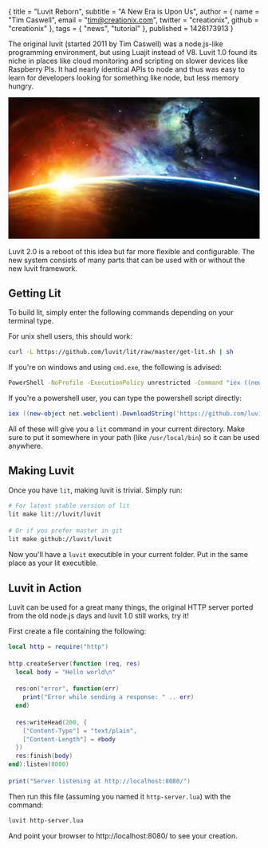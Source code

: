 { title = "Luvit Reborn",
  subtitle = "A New Era is Upon Us",
  author = {
    name = "Tim Caswell",
    email = "tim@creationix.com",
    twitter = "creationix",
    github = "creationix"
  },
  tags = { "news", "tutorial" },
  published = 1426173913
}

The original luvit (started 2011 by Tim Caswell) was a node.js-like programming
environment, but using Luajit instead of V8. Luvit 1.0 found its niche in
places like cloud monitoring and scripting on slower devices like Raspberry PIs.
It had nearly identical APIs to node and thus was easy to learn for developers
looking for something like node, but less memory hungry.

![](luvit-reborn/a-new-era.jpg)

Luvit 2.0 is a reboot of this idea but far more flexible and configurable. The
new system consists of many parts that can be used with or without the new luvit
framework.

## Getting Lit

To build lit, simply enter the following commands depending on your terminal type.

For unix shell users, this should work:

```sh
curl -L https://github.com/luvit/lit/raw/master/get-lit.sh | sh
```

If you're on windows and using `cmd.exe`, the following is advised:

```bat
PowerShell -NoProfile -ExecutionPolicy unrestricted -Command "iex ((new-object net.webclient).DownloadString('https://github.com/luvit/lit/raw/master/get-lit.ps1'))"
```

If you're a powershell user, you can type the powershell script directly:

```powershell
iex ((new-object net.webclient).DownloadString('https://github.com/luvit/lit/raw/master/get-lit.ps1'))
```

All of these will give you a `lit` command in your current directory.  Make sure to put it somewhere in your path (like `/usr/local/bin`) so it can be used anywhere.

## Making Luvit

Once you have `lit`, making luvit is trivial.  Simply run:

```sh
# For latest stable version of lit
lit make lit://luvit/luvit

# Or if you prefer master in git
lit make github://luvit/luvit
```

Now you'll have a `luvit` executible in your current folder.  Put in the same place as your lit executible.

## Luvit in Action

Luvit can be used for a great many things, the original HTTP server ported from the old node.js days and luvit 1.0 still works, try it!

First create a file containing the following:

```lua
local http = require("http")

http.createServer(function (req, res)
  local body = "Hello world\n"

  res:on("error", function(err)
    print("Error while sending a response: " .. err)
  end)

  res:writeHead(200, {
    ["Content-Type"] = "text/plain",
    ["Content-Length"] = #body
  })
  res:finish(body)
end):listen(8080)

print("Server listening at http://localhost:8080/")
```


Then run this file (assuming you named it `http-server.lua`) with the command:

```sh
luvit http-server.lua
```

And point your browser to http://localhost:8080/ to see your creation.
